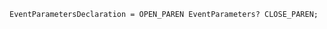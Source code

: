<!-- This file is generated automatically by infrastructure scripts. Please don't edit by hand. -->

```{ .ebnf .slang-ebnf #EventParametersDeclaration }
EventParametersDeclaration = OPEN_PAREN EventParameters? CLOSE_PAREN;
```
